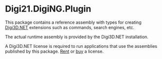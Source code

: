 # Digi21.DigiNG.Plugin

This package contains a reference assembly with types for creating [Digi3D.NET](https://www.digi21.net/Digi3D) extensions such as commands, search engines, etc.

The actual runtime assembly is provided by the Digi3D.NET installation. 

A Digi3D.NET license is required to run applications that use the assemblies published by this package. [Rent](https://www.digi21.net/Tienda/Alquiler) or [buy](https://www.digi21.net/Tienda/Compra) a license.
